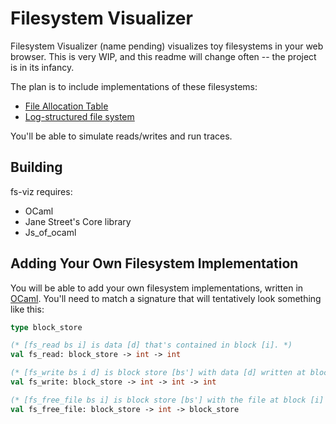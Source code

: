 # Filesystem Visualizer

Filesystem Visualizer (name pending) visualizes toy filesystems in your web browser. 
This is very WIP, and this readme will change often -- the project is in its infancy.

The plan is to include implementations of these filesystems:
- [File Allocation Table](wiki-fat)
- [Log-structured file system](wiki-lfs)

You'll be able to simulate reads/writes and run traces.

[fat]: https://en.wikipedia.org/wiki/File_Allocation_Table
[lfs]: https://en.wikipedia.org/wiki/Log-structured_file_system

## Building
fs-viz requires:
- OCaml
- Jane Street's Core library
- Js_of_ocaml

## Adding Your Own Filesystem Implementation
You will be able to add your own filesystem implementations, written in
[OCaml](ocaml-site). You'll need to match a signature that will tentatively
look something like this:

```ocaml
type block_store

(* [fs_read bs i] is data [d] that's contained in block [i]. *)
val fs_read: block_store -> int -> int

(* [fs_write bs i d] is block store [bs'] with data [d] written at block [i]. *)
val fs_write: block_store -> int -> int -> int

(* [fs_free_file bs i] is block store [bs'] with the file at block [i] freed. *)
val fs_free_file: block_store -> int -> block_store
```
